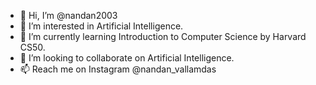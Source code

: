 - 👋 Hi, I’m @nandan2003
- 👀 I’m interested in Artificial Intelligence.
- 🌱 I’m currently learning Introduction to Computer Science by Harvard CS50.
- 💞️ I’m looking to collaborate on Artificial Intelligence.
- 📫 Reach me on Instagram @nandan_vallamdas

<!---
nandan2003/nandan2003 is a ✨ special ✨ repository because its `README.md` (this file) appears on your GitHub profile.
You can click the Preview link to take a look at your changes.
--->

